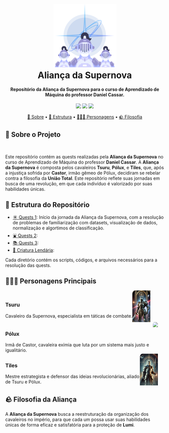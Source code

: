 <h1 align="center" width="100%">
    <br>
    <img style="width: 200px;" src="images/Cavaleiros.png" alt="Imagem que mostra o cabeçalho da nossa guilda escrito Aliança da Supernova.">
    <br>
    Aliança da Supernova
    <br>
</h1>

<h4 align="center">
    Repositório da Aliança da Supernova para o curso de Aprendizado de Máquina do professor Daniel Cassar.
</h4>

<p align="center">
  <img src="https://img.shields.io/badge/Tsuru-Júlia Guedes-8A2BE2">
  <img src="https://img.shields.io/badge/Pólux-Racquel_Godoy-004AAD">
  <img src="https://img.shields.io/badge/Tiles-Thalles Cansi-7ED957">
</p>

<p align="center">
  <a href="#Sobre-o-Projeto">📝 Sobre</a> •
  <a href="#Estrutura-do-Repositório">🚧 Estrutura</a> •
  <a href="#Personagens-Principais">🧙🏼‍♂️ Personagens</a> •
  <a href="#Filosofia-da-Aliança">🪨 Filosofia</a>
</p>

## 📝 Sobre o Projeto

<br>

Este repositório contém as quests realizadas pela **Aliança da Supernova** no curso de Aprendizado de Máquina do professor **Daniel Cassar**. A **Aliança da Supernova** é composta pelos cavaleiros **Tsuru**, **Pólux**, e **Tiles**, que, após a injustiça sofrida por **Castor**, irmão gêmeo de Pólux, decidiram se rebelar contra a filosofia da **União Total**. Este repositório reflete suas jornadas
em busca de uma revolução, em que cada indivíduo é valorizado por suas habilidades únicas.

## 🚧 Estrutura do Repositório

- <a href="https://github.com/JuliaGuedesASantos/Machine-Learning---Cavaleiros-da-Supernova/tree/main/Mural%20da%20Taverna%20do%20Sol%20-%20Quests%201">☀️ Quests 1<a>: Início da jornada da Aliança da Supernova, com a resolução de problemas de familiarização com datasets, visualização de dados, normalização e algortimos de classificação.
- <a href="https://github.com/JuliaGuedesASantos/Machine-Learning---Cavaleiros-da-Supernova/tree/main/Mural%20da%20Pra%C3%A7a%20da%20Fonte%20-%20Quests%202">⛲ Quests 2</a>:
- <a href="https://github.com/JuliaGuedesASantos/Machine-Learning---Cavaleiros-da-Supernova/tree/main/Mural%20da%20Biblioteca%20Real%20-%20Quests%203">📚 Quests 3</a>:
- <a href="https://github.com/JuliaGuedesASantos/Machine-Learning---Cavaleiros-da-Supernova/tree/main/Criatura%20Lend%C3%A1ria%20">🐲 Criatura Lendária</a>:

Cada diretório contém os scripts, códigos, e arquivos necessários para a resolução das quests.

## 🧙🏼‍♂️ Personagens Principais

<div style="display: flex; align-items: center;">
    <div>
        <h3>Tsuru</h3>
        <p style="margin: 0;">Cavaleiro da Supernova, especialista em táticas de combate.</p>
    </div>
    <img style="height: 100px; border-radius: 10% 0%; padding: 0px 20px 0px 0px" src="images/Tsuru.png">
</div>

<div style="display: flex; align-items: center;">
    <div>
        <h3>Pólux</h3>
        <p style="margin: 0;">Irmã de Castor, cavaleira exímia que luta por um sistema mais justo e igualitário.</p>
    </div>
    <img style="height: 100px; border-radius: 10% 0%; padding: 0px 20px 0px 0px" src="images/Pólux.png">
</div>

<div style="display: flex; align-items: center;">
    <div>
        <h3>Tiles</h3>
        <p style="margin: 0;">Mestre estrategista e defensor das ideias revolucionárias, aliado de Tsuru e Pólux.</p>
    </div>
    <img style="height: 100px; border-radius: 10% 0%; padding: 0px 20px 0px 0px" src="images/Tiles.png">
</div>

## 🪨 Filosofia da Aliança

A **Aliança da Supernova** busca a reestruturação da organização dos cavaleiros no império, para que cada um possa usar suas habilidades únicas de forma eficaz e satisfatória para a proteção de **Lumi**.
